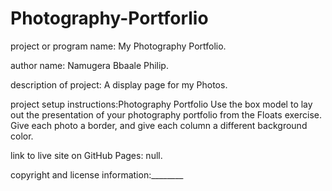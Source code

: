 # Photography-Portforlio

project or program name: My Photography Portfolio.

author name: Namugera Bbaale Philip.

description of project: A display page for my Photos.

project setup instructions:Photography Portfolio
Use the box model to lay out the presentation of your photography portfolio from the Floats exercise. Give each photo a border, and give each column a different background color.

link to live site on GitHub Pages: null.


copyright and license information:________
